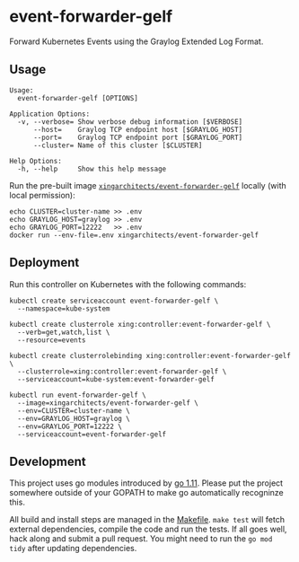 # event-forwarder-gelf

Forward Kubernetes Events using the Graylog Extended Log Format.

## Usage

    Usage:
      event-forwarder-gelf [OPTIONS]

    Application Options:
      -v, --verbose= Show verbose debug information [$VERBOSE]
          --host=    Graylog TCP endpoint host [$GRAYLOG_HOST]
          --port=    Graylog TCP endpoint port [$GRAYLOG_PORT]
          --cluster= Name of this cluster [$CLUSTER]

    Help Options:
      -h, --help     Show this help message

Run the pre-built image [`xingarchitects/event-forwarder-gelf`] locally (with
local permission):

    echo CLUSTER=cluster-name >> .env
    echo GRAYLOG_HOST=graylog >> .env
    echo GRAYLOG_PORT=12222   >> .env
    docker run --env-file=.env xingarchitects/event-forwarder-gelf

## Deployment

Run this controller on Kubernetes with the following commands:

    kubectl create serviceaccount event-forwarder-gelf \
      --namespace=kube-system

    kubectl create clusterrole xing:controller:event-forwarder-gelf \
      --verb=get,watch,list \
      --resource=events

    kubectl create clusterrolebinding xing:controller:event-forwarder-gelf \
      --clusterrole=xing:controller:event-forwarder-gelf \
      --serviceaccount=kube-system:event-forwarder-gelf

    kubectl run event-forwarder-gelf \
      --image=xingarchitects/event-forwarder-gelf \
      --env=CLUSTER=cluster-name \
      --env=GRAYLOG_HOST=graylog \
      --env=GRAYLOG_PORT=12222 \
      --serviceaccount=event-forwarder-gelf

## Development

This project uses go modules introduced by [go 1.11][go-modules]. Please put the
project somewhere outside of your GOPATH to make go automatically recogninze
this.

All build and install steps are managed in the [Makefile](Makefile). `make test`
will fetch external dependencies, compile the code and run the tests. If all
goes well, hack along and submit a pull request. You might need to run the `go
mod tidy` after updating dependencies.


[`xingarchitects/event-forwarder-gelf`]: https://hub.docker.com/r/xingarchitects/event-forwarder-gelf
[go-modules]: https://github.com/golang/go/wiki/Modules